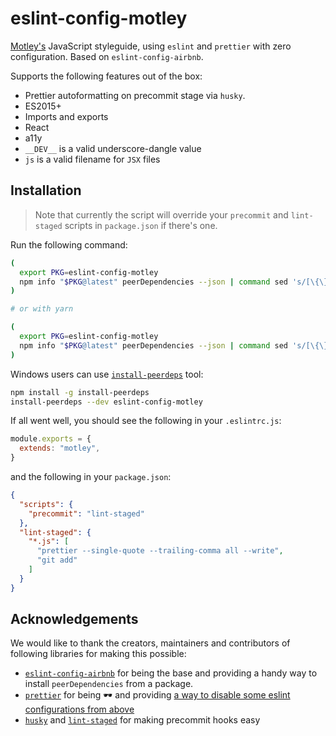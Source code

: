 # eslint-config-motley

[Motley's](motley.fi) JavaScript styleguide, using `eslint` and `prettier` with zero configuration.
Based on `eslint-config-airbnb`.

Supports the following features out of the box:

- Prettier autoformatting on precommit stage via `husky`.
- ES2015+
- Imports and exports
- React
- a11y
- `__DEV__` is a valid underscore-dangle value
- `js` is a valid filename for `JSX` files

## Installation

> Note that currently the script will override your `precommit` and `lint-staged` scripts in `package.json` if there's one.

Run the following command:

``` bash
(
  export PKG=eslint-config-motley
  npm info "$PKG@latest" peerDependencies --json | command sed 's/[\{\},]//g ; s/: /@/g' | xargs npm install --save-dev "$PKG@latest"
)

# or with yarn

(
  export PKG=eslint-config-motley
  npm info "$PKG@latest" peerDependencies --json | command sed 's/[\{\},]//g ; s/: /@/g' | xargs yarn add --dev "$PKG@latest"
)

```

Windows users can use [`install-peerdeps`](https://github.com/nathanhleung/install-peerdeps) tool:

``` bash
npm install -g install-peerdeps
install-peerdeps --dev eslint-config-motley
```

If all went well, you should see the following in your `.eslintrc.js`:

``` js
module.exports = {
  extends: "motley",
}
```

and the following in your `package.json`:

``` json
{
  "scripts": {
    "precommit": "lint-staged"
  },
  "lint-staged": {
    "*.js": [
      "prettier --single-quote --trailing-comma all --write",
      "git add"
    ]
  }
}
```

## Acknowledgements

We would like to thank the creators, maintainers and contributors of following libraries for making this possible:

- [`eslint-config-airbnb`](https://github.com/airbnb/javascript/tree/master/packages/eslint-config-airbnb) for being the base and providing a handy way to install `peerDependencies` from a package.
- [`prettier`](https://github.com/prettier/prettier) for being :dark_sunglasses: and providing [a way to disable some eslint configurations from above](https://github.com/prettier/eslint-config-prettier)
- [`husky`](https://github.com/typicode/husky) and [`lint-staged`](https://github.com/okonet/lint-staged) for making precommit hooks easy

